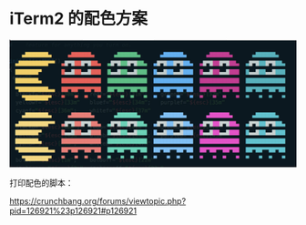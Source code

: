 # iTerm2 的配色方案
![配色](assets/demo.jpg)

打印配色的脚本：

https://crunchbang.org/forums/viewtopic.php?pid=126921%23p126921#p126921
